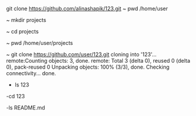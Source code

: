 git clone https://github.com/alinashapik/123.git
~ pwd
/home/user

~ mkdir projects

~ cd projects

~ pwd
/home/user/projects

~ git clone https://github.com/user/123.git
cloning into '123'...
remote:Counting objects: 3, done.
remote: Total 3 (delta 0), reused 0 (delta 0), pack-reused 0
Unpacking objects: 100% (3/3), done.
Checking connectivity... done.

- ls
123

-cd 123

-ls
README.md
